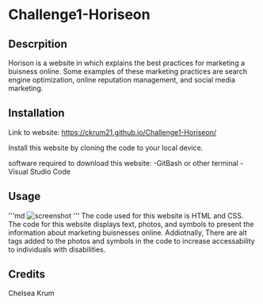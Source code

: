 # Challenge1-Horiseon

## Descrpition
Horison is a website in which explains the best practices for marketing a buisness online. Some examples of these marketing practices are search engine optimization, online reputation management, and social media marketing.

## Installation
Link to website: https://ckrum21.github.io/Challenge1-Horiseon/ 

Install this website by cloning the code to your local device.

software required to download this website:
-GitBash or other terminal
-Visual Studio Code

## Usage
'''md
![screenshot](![01-html-css-git-homework-demo](https://user-images.githubusercontent.com/108544020/180317144-39df7762-089d-446d-9e39-bc458945e0f6.png)
)
'''
The code used for this website is HTML and CSS.
The code for this website displays text, photos, and symbols to present the information about marketing buisnesses online.
Addiotnally, There are alt tags added to the photos and symbols in the code to increase accessability to individuals with disabilities.

## Credits

Chelsea Krum

